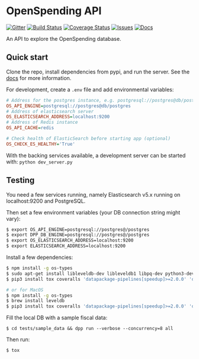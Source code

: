 # OpenSpending API

[![Gitter](https://img.shields.io/gitter/room/openspending/chat.svg)](https://gitter.im/openspending/chat)
[![Build Status](https://travis-ci.org/openspending/os-api.svg?branch=master)](https://travis-ci.org/openspending/os-api)
[![Coverage Status](https://coveralls.io/repos/openspending/os-api/badge.svg?branch=master&service=github)](https://coveralls.io/github/openspending/os-api?branch=master)
[![Issues](https://img.shields.io/badge/issue-tracker-orange.svg)](https://github.com/openspending/openspending/issues)
[![Docs](https://img.shields.io/badge/docs-latest-blue.svg)](http://docs.openspending.org/en/latest/developers/api/)

An API to explore the OpenSpending database.

## Quick start

Clone the repo, install dependencies from pypi, and run the server. See the [docs](http://docs.openspending.org/en/latest/developers/api/) for more information.

For development, create a `.env` file and add environmental variables:

```ini
# Address for the postgres instance, e.g. postgresql://postgres@db/postgres
OS_API_ENGINE=postgresql://postgres@db/postgres
# Address of elasticsearch server
OS_ELASTICSEARCH_ADDRESS=localhost:9200
# Address of Redis instance
OS_API_CACHE=redis

# Check health of ElasticSearch before starting app (optional)
OS_CHECK_ES_HEALTHY='True'
```

With the backing services available, a development server can be started with:
`python dev_server.py`

## Testing

You need a few services running, namely Elasticsearch v5.x running on localhost:9200 and PostgreSQL.

Then set a few environment variables (your DB connection string might vary):
```bash
$ export OS_API_ENGINE=postgresql://postgres@/postgres
$ export DPP_DB_ENGINE=postgresql://postgres@/postgres
$ export OS_ELASTICSEARCH_ADDRESS=localhost:9200
$ export ELASTICSEARCH_ADDRESS=localhost:9200
```

Install a few dependencies:
```bash
$ npm install -g os-types
$ sudo apt-get install libleveldb-dev libleveldb1 libpq-dev python3-dev
$ pip3 install tox coveralls 'datapackage-pipelines[speedup]>=2.0.0' 'datapackage-pipelines-fiscal>=1.2.0' psycopg2-binary

# or for MacOS
$ npm install -g os-types
$ brew install leveldb
$ pip3 install tox coveralls 'datapackage-pipelines[speedup]>=2.0.0' 'datapackage-pipelines-fiscal>=1.2.0' psycopg2-binary
```

Fill the local DB with a sample fiscal data:
```
$ cd tests/sample_data && dpp run --verbose --concurrency=8 all
```

Then run:
```bash
$ tox
```

